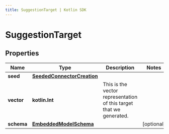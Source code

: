 ```yaml
---
title: SuggestionTarget | Kotlin SDK
---
```




# SuggestionTarget

## Properties
Name | Type | Description | Notes
------------ | ------------- | ------------- | -------------
**seed** | [**SeededConnectorCreation**](SeededConnectorCreation) |  | 
**vector** | **kotlin.Int** | This is the vector representation of this target that we generated. | 
**schema** | [**EmbeddedModelSchema**](EmbeddedModelSchema) |  |  [optional]




